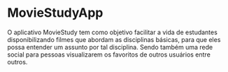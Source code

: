 # MovieStudyApp
 O aplicativo MovieStudy tem como objetivo facilitar a vida de estudantes disponibilizando filmes que abordam as disciplinas básicas, para que eles possa entender um assunto por tal disciplina. Sendo também uma rede social para pessoas visualizarem os favoritos de outros usuários entre outros.
